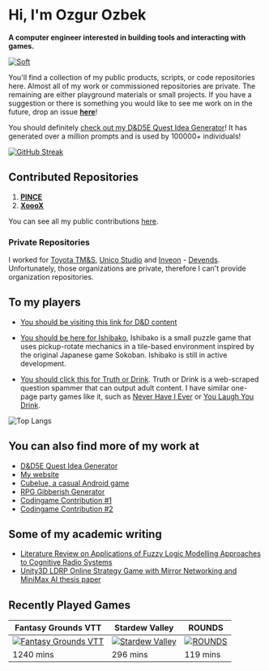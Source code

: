 

# Hi, I'm Ozgur Ozbek

**A computer engineer interested in building tools and interacting with games.**

[![Soft](https://skillicons.dev/icons?i=py,js,ts,dotnet,,react,tailwind,html,css,threejs,bootstrap,jquery,,ai,ps,flask,nextjs,nodejs,fastapi,sqlite,postman,graphql,git,,svg,latex,md,regex,figma,materialui,powershell,githubactions,bash,azure,docker,github,heroku,replit,,selenium,vscode,discord,bots,unity,arduino)](https://skillicons.dev)

You'll find a collection of my public products, scripts, or code repositories here. Almost all of my work or commissioned repositories are private. The remaining are either playground materials or small projects. If you have a suggestion or there is something you would like to see me work on in the future, drop an issue **[here](https://github.com/ozgurozbek/ozgurozbek/issues)**!

You should definitely [check out my D&D5E Quest Idea Generator](https://xeculus.pythonanywhere.com/)! It has generated over a million prompts and is used by 100000+ individuals!

[![GitHub Streak](https://streak-stats.demolab.com?user=ozgurozbek&theme=github-dark-blue&mode=weekly&hide_current_streak=true)](https://git.io/streak-stats)

## Contributed Repositories

1. **[PINCE](https://github.com/ozgurozbek-merges/PINCE)**
1. **[XoooX](https://github.com/ozgurozbek-merges/XoooX)**

You can see all my public contributions [here](https://github.com/ozgurozbek-merges).

### Private Repositories

I worked for [Toyota TM&S](https://www.linkedin.com/company/toyotaturkeymarketingandsales/), [Unico Studio](https://www.linkedin.com/company/unico-studio/) and [Inveon](https://www.linkedin.com/company/inveon/) - [Devends](https://www.linkedin.com/company/devends/about/). Unfortunately, those organizations are private, therefore I can't provide organization repositories.

## To my players

* [You should be visiting this link for D&D content](https://ozgurozbek.github.io/teothe)

* [You should be here for Ishibako](https://ozgurozbek.github.io/ishibako/download.html), Ishibako is a small puzzle game that uses pickup-rotate mechanics in a tile-based environment inspired by the original Japanese game Sokoban. Ishibako is still in active development.

* [You should click this for Truth or Drink](https://ozgurozbek.github.io/truthordrink/truthordrink.html). Truth or Drink is a web-scraped question spammer that can output adult content. I have similar one-page party games like it, such as [Never Have I Ever](https://ozgurozbek.github.io/truthordrink/neverhaveiever.html) or [You Laugh You Drink](https://ozgurozbek.github.io/truthordrink/youlaughyoudrink.html).

![Top Langs](https://github-readme-stats.vercel.app/api/top-langs/?username=ozgurozbek&layout=compact&langs_count=4&hide=html&size_weight=0.5&count_weight=0.75)

## You can also find more of my work at

* [D&D5E Quest Idea Generator](https://xeculus.pythonanywhere.com/)
* [My website](https://xeculus.wordpress.com/)
* [Cubelue, a casual Android game](https://play.google.com/store/apps/details?id=com.OzgurOzbek.Cubelue&hl=en_US&gl=US)
* [RPG Gibberish Generator](https://replit.com/@ozgurozbek/RPGGibberishGenerator#main.py)
* [Codingame Contribution #1](https://www.codingame.com/contribute/view/45417ee569f7763981a0876ba491bffde4e5)
* [Codingame Contribution #2](https://www.codingame.com/contribute/view/49981fecba44952abebcfbeb65898292d32c)

## Some of my academic writing

* [Literature Review on Applications of Fuzzy Logic Modelling Approaches to Cognitive Radio Systems](https://ozgurozbek.github.io/assets/index-files/bachelorsLiteratureReview.pdf)
* [Unity3D LDRP Online Strategy Game with Mirror Networking and MiniMax AI thesis paper](https://ozgurozbek.github.io/assets/index-files/bachelorsThesis.pdf)

## Recently Played Games

| Fantasy Grounds VTT | Stardew Valley | ROUNDS |
|---------------------|----------------|--------|
| [![Fantasy Grounds VTT](https://cdn.cloudflare.steamstatic.com/steam/apps/1196310/header.jpg)](https://store.steampowered.com/app/1196310/) | [![Stardew Valley](https://cdn.cloudflare.steamstatic.com/steam/apps/413150/header.jpg)](https://store.steampowered.com/app/413150/) | [![ROUNDS](https://cdn.cloudflare.steamstatic.com/steam/apps/1557740/header.jpg)](https://store.steampowered.com/app/1557740/) |
| 1240 mins | 296 mins | 119 mins |
